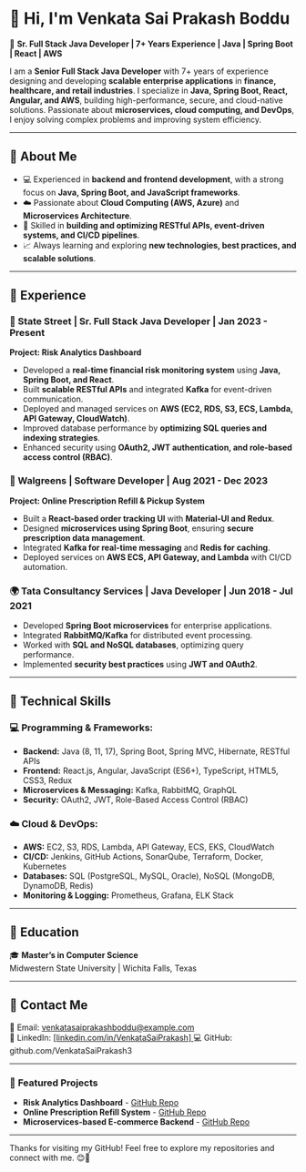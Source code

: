 # 👋 Hi, I'm Venkata Sai Prakash Boddu  

🚀 **Sr. Full Stack Java Developer | 7+ Years Experience | Java | Spring Boot | React | AWS**  

I am a **Senior Full Stack Java Developer** with 7+ years of experience designing and developing **scalable enterprise applications** in **finance, healthcare, and retail industries**. I specialize in **Java, Spring Boot, React, Angular, and AWS**, building high-performance, secure, and cloud-native solutions. Passionate about **microservices, cloud computing, and DevOps**, I enjoy solving complex problems and improving system efficiency.  

---

## 🔹 **About Me**  
- 💻 Experienced in **backend and frontend development**, with a strong focus on **Java, Spring Boot, and JavaScript frameworks**.  
- ☁️ Passionate about **Cloud Computing (AWS, Azure)** and **Microservices Architecture**.  
- 🔧 Skilled in **building and optimizing RESTful APIs, event-driven systems, and CI/CD pipelines**.  
- 📈 Always learning and exploring **new technologies, best practices, and scalable solutions**.  

---

## 🔹 **Experience**  

### **🏦 State Street | Sr. Full Stack Java Developer | Jan 2023 - Present**  
**Project: Risk Analytics Dashboard**  
- Developed a **real-time financial risk monitoring system** using **Java, Spring Boot, and React**.  
- Built **scalable RESTful APIs** and integrated **Kafka** for event-driven communication.  
- Deployed and managed services on **AWS (EC2, RDS, S3, ECS, Lambda, API Gateway, CloudWatch)**.  
- Improved database performance by **optimizing SQL queries and indexing strategies**.  
- Enhanced security using **OAuth2, JWT authentication, and role-based access control (RBAC)**.  

### **💊 Walgreens | Software Developer | Aug 2021 - Dec 2023**  
**Project: Online Prescription Refill & Pickup System**  
- Built a **React-based order tracking UI** with **Material-UI and Redux**.  
- Designed **microservices using Spring Boot**, ensuring **secure prescription data management**.  
- Integrated **Kafka for real-time messaging** and **Redis for caching**.  
- Deployed services on **AWS ECS, API Gateway, and Lambda** with CI/CD automation.  

### **🌍 Tata Consultancy Services | Java Developer | Jun 2018 - Jul 2021**  
- Developed **Spring Boot microservices** for enterprise applications.  
- Integrated **RabbitMQ/Kafka** for distributed event processing.  
- Worked with **SQL and NoSQL databases**, optimizing query performance.  
- Implemented **security best practices** using **JWT and OAuth2**.  

---

## 🔹 **Technical Skills**  
### **💻 Programming & Frameworks:**  
- **Backend:** Java (8, 11, 17), Spring Boot, Spring MVC, Hibernate, RESTful APIs  
- **Frontend:** React.js, Angular, JavaScript (ES6+), TypeScript, HTML5, CSS3, Redux  
- **Microservices & Messaging:** Kafka, RabbitMQ, GraphQL  
- **Security:** OAuth2, JWT, Role-Based Access Control (RBAC)  

### **☁️ Cloud & DevOps:**  
- **AWS:** EC2, S3, RDS, Lambda, API Gateway, ECS, EKS, CloudWatch  
- **CI/CD:** Jenkins, GitHub Actions, SonarQube, Terraform, Docker, Kubernetes  
- **Databases:** SQL (PostgreSQL, MySQL, Oracle), NoSQL (MongoDB, DynamoDB, Redis)  
- **Monitoring & Logging:** Prometheus, Grafana, ELK Stack  

---

## 🔹 **Education**  
🎓 **Master’s in Computer Science**  
Midwestern State University | Wichita Falls, Texas  

---

## 🔹 **Contact Me**  
📧 Email: venkatasaiprakashboddu@example.com  
🔗 LinkedIn: [[linkedin.com/in/VenkataSaiPrakash] ](https://www.linkedin.com/in/venkata-sai-prakash-boddu-7b8761352?utm_source=share&utm_campaign=share_via&utm_content=profile&utm_medium=ios_app)
💻 GitHub: github.com/VenkataSaiPrakash3 
 

---

### 📌 **Featured Projects**  
- **Risk Analytics Dashboard** - [GitHub Repo](#)  
- **Online Prescription Refill System** - [GitHub Repo](#)  
- **Microservices-based E-commerce Backend** - [GitHub Repo](#)  

---

Thanks for visiting my GitHub! Feel free to explore my repositories and connect with me. 😊🚀  
